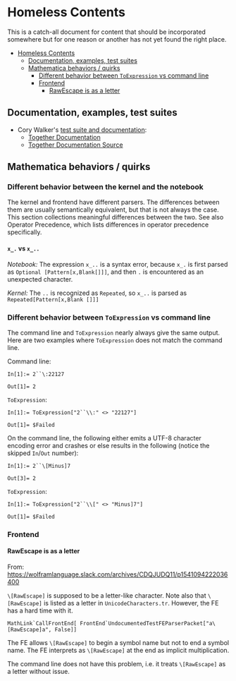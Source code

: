 # Homeless Contents

This is a catch-all document for content that should be incorporated somewhere but for one reason or another has not yet found the right place.

<!-- TOC depthFrom:1 depthTo:6 withLinks:1 updateOnSave:1 orderedList:0 -->

- [Homeless Contents](#homeless-contents)
	- [Documentation, examples, test suites](#documentation-examples-test-suites)
	- [Mathematica behaviors / quirks](#mathematica-behaviors-quirks)
		- [Different behavior between `ToExpression` vs command line](#different-behavior-between-toexpression-vs-command-line)
		- [Frontend](#frontend)
			- [RawEscape is as a letter](#rawescape-is-as-a-letter)

<!-- /TOC -->

## Documentation, examples, test suites

* Cory Walker's [test suite and documentation](https://wolframlanguage.slack.com/archives/CD3MW4V7E/p1540959075045600):
    * [Together Documentation](https://corywalker.github.io/expreduce-docs/builtin/manip/together/)
    * [Together Documentation Source](https://github.com/corywalker/expreduce/blob/master/expreduce/resources/manip.m#L22)

## Mathematica behaviors / quirks

### Different behavior between the kernel and the notebook

The kernel and frontend have different parsers. The differences between them are usually
 semantically equivalent, but that is not always the case. This section collections meaningful
  differences between the two. See also Operator Precedence, which lists differences in operator
   precedence specifically. 

#### `x_.` vs `x_..`

*Notebook:* The expression `x_..` is a syntax error, because `x_.` is first parsed as `Optional
[Pattern[x,Blank[]]]`, and then `.` is encountered as an unexpected character.

*Kernel:* The `..` is recognized as `Repeated`, so `x_..` is parsed as `Repeated[Pattern[x,Blank
[]]]`


### Different behavior between `ToExpression` vs command line

The command line and `ToExpression` nearly always give the same output. Here are two examples where `ToExpression` does not match the command line.

Command line:

```wl
In[1]:= 2``\:22127

Out[1]= 2
```

`ToExpression`:

```wl
In[1]:= ToExpression["2``\\:" <> "22127"]

Out[1]= $Failed
```

On the command line, the following either emits a UTF-8 character encoding error and crashes or else results in the following (notice the skipped `In`/`Out` number):
```wl
In[1]:= 2``\[Minus]7

Out[3]= 2
```

`ToExpression`:
```wl
In[1]:= ToExpression["2``\\[" <> "Minus]7"]

Out[1]= $Failed
```

### Frontend

#### RawEscape is as a letter

From: https://wolframlanguage.slack.com/archives/CDQJUDQ11/p1541094222036400

`\[RawEscape]` is supposed to be a letter-like character. Note also that `\[RawEscape]` is listed as a letter in `UnicodeCharacters.tr`. However, the FE has a hard time with it.

```wl
MathLink`CallFrontEnd[ FrontEnd`UndocumentedTestFEParserPacket["a\[RawEscape]a", False]]
```

The FE allows `\[RawEscape]` to begin a symbol name but not to end a symbol name. The FE interprets as `\[RawEscape]` at the end as implicit multiplication.

The command line does not have this problem, i.e. it treats `\[RawEscape]` as a letter without issue.
